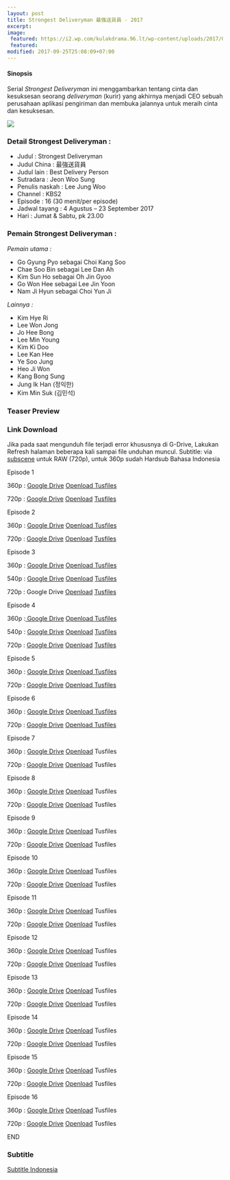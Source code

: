 ```yaml
---
layout: post
title: Strongest Deliveryman 最強送貨員 - 2017
excerpt:
image:
 featured: https://i2.wp.com/kulakdrama.96.lt/wp-content/uploads/2017/08/premiere_deliveryman3.jpg?resize=600%2C381
 featured: 
modified: 2017-09-25T25:08:09+07:00
---
```


<h4>Sinopsis</h4>
<p>Serial <em>Strongest Deliveryman</em> ini menggambarkan tentang cinta dan kesuksesan seorang <em>deliveryman</em> (kurir) yang akhirnya menjadi CEO sebuah perusahaan aplikasi pengiriman dan membuka jalannya untuk meraih cinta dan kesuksesan.</p>
<noscript><img src="//repo.knoacc.org/images/kdrama.jpg"/></noscript>
<h3>Detail Strongest Deliveryman :</h3>
<ul>
<li>Judul : Strongest Deliveryman</li>
<li>Judul China : 最強送貨員</li>
<li>Judul lain : Best Delivery Person</li>
<li>Sutradara : Jeon Woo Sung</li>
<li>Penulis naskah : Lee Jung Woo</li>
<li>Channel : KBS2</li>
<li>Episode : 16 (30 menit/per episode)</li>
<li>Jadwal tayang : 4 Agustus – 23 September 2017</li>
<li>Hari : Jumat &amp; Sabtu, pk 23.00</li>
</ul>
<figure class="entry-thumbnail">
<amp-img layout="responsive" height="270" width="480" src="https://i2.wp.com/kulakdrama.96.lt/wp-content/uploads/2017/08/premiere_deliveryman3.jpg?resize=600%2C381" alt="Strongest Delivery Man" title="premiere_deliveryman3" />
</figure>
<h3>Pemain Strongest Deliveryman :</h3>
<p><em>Pemain utama :</em>
<ul>
<li>Go Gyung Pyo sebagai Choi Kang Soo</li>
<li>Chae Soo Bin sebagai Lee Dan Ah</li>
<li>Kim Sun Ho sebagai Oh Jin Gyoo</li>
<li>Go Won Hee sebagai Lee Jin Yoon</li>
<li>Nam Ji Hyun sebagai Choi Yun Ji</li>
</ul>
<em>Lainnya :</em>
<ul>
<li>Kim Hye Ri</li>
<li>Lee Won Jong</li>
<li>Jo Hee Bong</li>
<li>Lee Min Young</li>
<li>Kim Ki Doo</li>
<li>Lee Kan Hee</li>
<li>Ye Soo Jung</li>
<li>Heo Ji Won</li>
<li>Kang Bong Sung</li>
<li>Jung Ik Han (정익한)</li>
<li>Kim Min Suk (김민석)</li>
</ul></p>
<h3>Teaser Preview</h3>
<amp-youtube data-videoid="2k2TAvFGiog" layout="responsive" height="315" width="560"></amp-youtube>
<h3>Link Download</h3>
<p>Jika pada saat mengunduh file terjadi error khususnya di G-Drive, Lakukan Refresh halaman beberapa kali sampai file unduhan muncul. Subtitle: via <a href="https://subscene.com/subtitles/Strongest-deliveryman-choigang-baedalkkun" rel="noopener noreferer">subscene</a> untuk RAW (720p), untuk 360p sudah Hardsub Bahasa Indonesia</p>
<p>Episode 1</p>
<p>360p : <a class="btn btn-success" href="//mi.knoacc.org/dl/drive?id=0B9zQoX327iIlMnpxWVZkQVFObXc">Google Drive</a> <a class="btn btn-success" href="http://adfree.ga?dom=oload.stream&code=s0mPRoi0iHU&name=Strongest.Deliveryman.E01.360p.mp4">Openload </a> <a class="btn btn-success" href="http://adfree.ga?dom=tusfiles.net&code=7ps8ldjuiuuk&name=Strongest.Deliveryman.E01.360p-.mp4">Tusfiles</a></p>
<p>720p : <a class="btn btn-success" href="//mi.knoacc.org/dl/drive?id=0B9zQoX327iIlUzM5Q1RRTDR0ZnM">Google Drive</a> <a class="btn btn-success" href="http://adfree.ga?dom=oload.stream&code=SvLQIUJX-kE&name=Strongest.Deliveryman.E01.720p.mkv.mp4">Openload</a> <a class="btn btn-success" href="http://adfree.ga?dom=tusfiles.net&code=n151o804wyd0&name=Strongest.Deliveryman.E01-.mkv.mp4">Tusfiles</a></p>
<p>Episode 2</p>
<p>360p : <a class="btn btn-success" href="//mi.knoacc.org/dl/drive?id=0B9zQoX327iIlaFhnTjRmVGxZNVU">Google Drive</a> <a class="btn btn-success" href="http://adfree.ga?dom=oload.stream&code=nMvmId_nijM&name=Strongest.Deliveryman.E02.360p.mp4">Openload </a> <a class="btn btn-success" href="http://adfree.ga?dom=tusfiles.net&code=4p367aim6eq7&name=Strongest.Deliveryman.E02.360p-.mp4">Tusfiles</a></p>
<p>720p : <a class="btn btn-success" href="//mi.knoacc.org/dl/drive?id=0B9zQoX327iIlNXQ0NDdvTThUS0U">Google Drive</a> <a class="btn btn-success" href="http://adfree.ga?dom=oload.stream&code=KbVe5iWFOZM&name=Strongest.Deliveryman.E02.720p.mkv.mp4">Openload</a> <a class="btn btn-success" href="http://adfree.ga?dom=tusfiles.net&code=53zoq9grqn1u&name=Strongest.Deliveryman.E02-.mkv.mp4">Tusfiles</a></p>
<p>Episode 3</p>
<p>360p : <a class="btn btn-success" href="//mi.knoacc.org/dl/drive?id=0B9zQoX327iIlQ1k4LUp2S3hLT1E">Google Drive</a> <a class="btn btn-success" href="http://adfree.ga?dom=oload.stream&code=xLHmz2G0alU&name=Strongest.Deliveryman.E03.360p-id.mp4">Openload </a> <a class="btn btn-success" href="http://adfree.ga?dom=tusfiles.net&code=le10jd4jnj9t&name=Strongest.Deliveryman.E03.360p-id.mp4">Tusfiles</a></p>
<p>540p : <a class="btn btn-success" href="//mi.knoacc.org/dl/drive?id=0B9zQoX327iIlZ290TEU0QUlraGM">Google Drive</a> <a class="btn btn-success" href="http://adfree.ga?dom=oload.stream&code=ww_JNzPPj24&name=Strongest.Deliveryman.E03.170811.HDTV.H264.540p-SS.mkv.mp4">Openload</a> <a class="btn btn-success" href="http://adfree.ga?dom=tusfiles.net&code=alpdisoxq7ww&name=Strongest.Deliveryman.E03.170811.HDTV.H264.540p-SS-.mkv">Tusfiles</a></p>
<p>720p : <span class="btn btn-disabled">Google Drive</span> <a class="btn btn-success" href="http://adfree.ga?dom=oload.stream&code=3f6sMJpllHc&name=Strongest.Deliveryman.E03.HDTV.x264.720p-REM.mkv.mp4">Openload</a> <a class="btn btn-success" href="http://adfree.ga?dom=tusfiles.net&code=mgpb82xpw888&name=Strongest.Deliveryman.E03.HDTV.REM.mkv">Tusfiles</a></p>
<p>Episode 4</p>
<p>360p :<a class="btn btn-success" href="//mi.knoacc.org/dl/drive?id=0B9zQoX327iIlenhUWGlJZ2c0ZTg"> Google Drive</a> <a class="btn btn-success" href="http://adfree.ga?dom=oload.stream&code=8O4FtgUt6iI&name=Strongest.Deliveryman.E04.360p-id.mp4">Openload </a> <a class="btn btn-success" href="http://adfree.ga?dom=tusfiles.net&code=d3g85ffpmlyy&name=Strongest.Deliveryman.E04.360p-id-.mp4">Tusfiles</a></p>
<p>540p : <a class="btn btn-success" href="//mi.knoacc.org/dl/drive?id=0B9zQoX327iIlZU1NeU1KanpTbU0">Google Drive</a> <a class="btn btn-success" href="http://adfree.ga?dom=oload.stream&code=-JzbYPsSdMo&name=Strongest.Deliveryman.E04.170812.HDTV.H264.540p-SS.mkv.mp4">Openload</a> <a class="btn btn-success" href="http://adfree.ga?dom=tusfiles.net&code=qnkaem9caouu&name=Strongest.Deliveryman.E04.170812.HDTV.H264.540p-SS-.mkv">Tusfiles</a></p>
<p>720p : <a class="btn btn-success" href="//mi.knoacc.org/dl/drive?id=0B9zQoX327iIleFhyX3BFazFwV1k">Google Drive</a> <a class="btn btn-success" href="http://adfree.ga?dom=oload.stream&code=uKAoIXfKPnk&name=Strongest.Deliveryman.E04.HDTV.x264.720p-REM.mkv.mp4">Openload</a> <a class="btn btn-success" href="http://adfree.ga?dom=tusfiles.net&code=36gdtz56aas9&name=Strongest.Deliveryman.E04.HDTV-REM-.mkv">Tusfiles</a></p>
<p>Episode 5</p>
<p>360p : <a class="btn btn-success" href="//mi.knoacc.org/dl/drive?id=0B_XHgc9kZqwQclJNQVRGc19wM2s">Google Drive</a> <a class="btn btn-success" href="http://adfree.ga?dom=oload.stream&code=zRwXlUjVQz0&name=Strongest.Deliveryman.E05.360p.mp4">Openload </a> <a class="btn btn-success" href="http://adfree.ga?dom=tusfiles.net&code=7ugld9vwcrk6&name=Strongest.Deliveryman.E05.360p-.mp4">Tusfiles</a></p>
<p>720p : <a class="btn btn-success" href="//mi.knoacc.org/dl/drive?id=0B_XHgc9kZqwQWEpYVGk2T0FVa1k">Google Drive</a> <a class="btn btn-success" href="http://adfree.ga?dom=oload.stream&code=wm_qxlAC-zE&name=Strongest.Deliveryman.E05.720p.mkv.mp4">Openload </a> <a class="btn btn-success" href="http://adfree.ga?dom=tusfiles.net&code=f7dm7iuf9jwk&name=Strongest.Deliveryman.E05-.mkv.mp4">Tusfiles</a></p>
<p>Episode 6</p>
<p>360p : <a class="btn btn-success" href="//mi.knoacc.org/dl/drive?id=0B06qp4iVUkx8cHlUTkc5M2RoZ0U">Google Drive</a> <a class="btn btn-success" href="http://adfree.ga?dom=oload.stream&code=VNLuhPJTgow&name=Strongest.Deliveryman.E06.360p.mp4">Openload </a> <a class="btn btn-success" href="http://adfree.ga?dom=tusfiles.net&code=xg7q9lmdz6hw&name=Strongest.Deliveryman.E06.360p-.mp4">Tusfiles</a></p>
<p>720p : <a class="btn btn-success" href="//mi.knoacc.org/dl/drive?id=0B_XHgc9kZqwQVkFHdHN1MVotSlU">Google Drive</a> <a class="btn btn-success" href="http://adfree.ga?dom=oload.stream&code=6zfg_xjLrhY&name=Strongest.Deliveryman.E06.720p.mkv.mp4">Openload </a> <a class="btn btn-success" href="http://adfree.ga?dom=tusfiles.net&code=zim20b0oxyvh&name=Strongest.Deliveryman.E06.mkv.mp4">Tusfiles</a></p>
<p>Episode 7</p>
<p>360p : <a class="btn btn-success" href="//mi.knoacc.org/dl/drive?id=0B06qp4iVUkx8RHAxb0ZVOXFaRm8">Google Drive</a> <a class="btn btn-success" href="http://adfree.ga?dom=oload.stream&code=H8k_k5jTCgQ&name=Strongest.Deliveryman.E07.360p-id.mp4">Openload</a> <span class="btn btn-disabled">Tusfiles</span></p>
<p>720p : <a class="btn btn-success" href="//mi.knoacc.org/dl/drive?id=0B06qp4iVUkx8a3lLaXNSdWJrY1k">Google Drive</a> <a class="btn btn-success" href="http://adfree.ga?dom=oload.stream&code=WpLHZCJ-odM&name=Strongest.Deliveryman.E07.170825.HDTV.H264.720p-SS.mkv.mp4">Openload</a> <span class="btn btn-disabled">Tusfiles</span></p>
<p>Episode 8</p>
<p>360p : <a class="btn btn-success" href="//mi.knoacc.org/dl/drive?id=0B06qp4iVUkx8cTFIdlF1d3FyREU">Google Drive</a> <a class="btn btn-success" href="http://adfree.ga?dom=oload.stream&code=nChXjjrCLG8&name=Strongest.Deliveryman.E08.360p-id.mp4">Openload</a> <span class="btn btn-disabled">Tusfiles</span></p>
<p>720p : <a class="btn btn-success" href="//mi.knoacc.org/dl/drive?id=0B06qp4iVUkx8dHc0Q2pMVUs3YXM">Google Drive</a> <a class="btn btn-success" href="http://adfree.ga?dom=oload.stream&code=pRyW4dqZ7w4&name=Strongest.Deliveryman.E08.720p.mkv.mp4">Openload</a> <span class="btn btn-disabled">Tusfiles</span></p>
<p>Episode 9</p>
<p>360p : <a class="btn btn-success" href="//mi.knoacc.org/dl/drive?id=0B387gMJkFaWzSEVQdlpWdHQ3ZUU">Google Drive</a> <a class="btn btn-success" href="http://adfree.ga?dom=oload.stream&code=O850AyUmsY0&name=Strongest.Deliveryman.E09.360p-id.mp4">Openload</a> <span class="btn btn-disabled">Tusfiles</span></p>
<p>720p : <a class="btn btn-success" href="//mi.knoacc.org/dl/drive?id=0B387gMJkFaWzSEVQdlpWdHQ3ZUU">Google Drive</a> <a class="btn btn-success" href="http://adfree.ga?dom=oload.stream&code=pRyW4dqZ7w4&name=Strongest.Deliveryman.E08.720p.mkv.mp4">Openload</a> <span class="btn btn-disabled">Tusfiles</span></p>
<p>Episode 10</p>
<p>360p : <a class="btn btn-success" href="//mi.knoacc.org/dl/drive?id=0B387gMJkFaWzVkFzSERPSzEtUXc">Google Drive</a> <a class="btn btn-success" href="http://adfree.ga?dom=oload.stream&code=W-NXUguG9n0&name=Strongest.Deliveryman.E10.360p-id.mp4">Openload</a> <span class="btn btn-disabled">Tusfiles</span></p>
<p>720p : <a class="btn btn-success" href="//mi.knoacc.org/dl/drive?id=0B387gMJkFaWzd1ZNcm1kcXpBM2c">Google Drive</a> <a class="btn btn-success" href="http://adfree.ga?dom=oload.stream&code=ibtShJF-Yec&name=Strongest.Deliveryman.E10.170902.HDTV.H264.720p-SS.mkv.mp4">Openload</a> <span class="btn btn-disabled">Tusfiles</span></p>
<p>Episode 11</p>
<p>360p : <a class="btn btn-success" href="//mi.knoacc.org/dl/drive?id=0B387gMJkFaWzLTA1M2RKMmhQU1U">Google Drive</a> <a class="btn btn-success" href="http://adfree.ga?dom=oload.stream&code=mo3o3saA2e8&name=Strongest.Deliveryman.E11.360p-id-.mp4">Openload</a> <span class="btn btn-disabled">Tusfiles</span></p>
<p>720p : <a class="btn btn-success" href="//mi.knoacc.org/dl/drive?id=0B387gMJkFaWzLTNqdk1Kd25xb0k">Google Drive</a> <a class="btn btn-success" href="http://adfree.ga?dom=oload.stream&code=HQ4TaTnPBAM&name=Strongest.Deliveryman.E11.720p.mkv.mp4">Openload</a> <span class="btn btn-disabled">Tusfiles</span></p>
<p>Episode 12</p>
<p>360p : <a class="btn btn-success" href="//mi.knoacc.org/dl/drive?id=0B387gMJkFaWzN3NTM3ZvMHZEM2s">Google Drive</a> <a class="btn btn-success" href="http://adfree.ga?dom=oload.stream&code=RhcnBhdCk8o&name=Strongest.Deliveryman.E12.360p-id-.mp4">Openload</a> <span class="btn btn-disabled">Tusfiles</span></p>
<p>720p : <a class="btn btn-success" href="//mi.knoacc.org/dl/drive?id=0B387gMJkFaWzcUJLT3lCZENaRWM">Google Drive</a> <a class="btn btn-success" href="http://adfree.ga?dom=oload.stream&code=jE2btlxtyyk&name=Strongest.Deliveryman.E12.170909.HDTV.H264.720p-SS.mp4">Openload</a> <span class="btn btn-disabled">Tusfiles</span></p>
<p>Episode 13</p>
<p>360p : <a class="btn btn-success" href="//mi.knoacc.org/dl/drive?id=0B387gMJkFaWzV3RBSnJKVElmdk0">Google Drive</a> <a class="btn btn-success" href="http://adfree.ga?dom=oload.stream&code=IKk33sxkTH8&name=Strongest.Deliveryman.E13.360p-id-.mp4">Openload</a> <span class="btn btn-disabled">Tusfiles</span></p>
<p>720p : <a class="btn btn-success" href="//mi.knoacc.org/dl/drive?id=0B387gMJkFaWzZFpla1VrYnNiRUU">Google Drive</a> <a class="btn btn-success" href="http://adfree.ga?dom=oload.stream&code=IKk33sxkTH8&name=Strongest.Deliveryman.E13.360p-id-.mp4">Openload</a> <span class="btn btn-disabled">Tusfiles</span></p>
<p>Episode 14</p>
<p>360p : <a class="btn btn-success" href="//mi.knoacc.org/dl/drive?id=0B387gMJkFaWzOWM3Q0FiWG5lWG8">Google Drive</a> <a class="btn btn-success" href="http://adfree.ga?dom=oload.stream&code=O6gmSJEPodk&name=Strongest.Deliveryman.E14.360p-id-.mp4">Openload</a> <span class="btn btn-disabled">Tusfiles</span></p>
<p>720p : <a class="btn btn-success" href="//mi.knoacc.org/dl/drive?id=0B387gMJkFaWzQldPWUxrQnJIeTQ">Google Drive</a> <a class="btn btn-success" href="http://adfree.ga?dom=oload.stream&code=WAZpiQqA4WI&name=Strongest.Deliveryman.E14.170916.HDTV.H264.SS.mkv.mp4">Openload</a> <span class="btn btn-disabled">Tusfiles</span></p>
<p>Episode 15</p>
<p>360p : <a class="btn btn-success" href="//mi.knoacc.org/dl/drive?id=0B387gMJkFaWzbFBLbnVwSE1vRUk">Google Drive</a> <a class="btn btn-success" href="http://adfree.ga?dom=oload.stream&code=fneO1iKNMEI/Save.Me.E15.360p-id-.mp4">Openload</a> <span class="btn btn-disabled">Tusfiles</span></p>
<p>720p : <a class="btn btn-success" href="//mi.knoacc.org/dl/drive?id=0B387gMJkFaWzS0k0SmpQc0lZbmc">Google Drive</a> <a class="btn btn-success" href="http://adfree.ga?dom=oload.stream&code=DZIyxq8XysQ&name=Strongest.Deliveryman.E15.170922.HDTV.H264._-SS.mp4">Openload</a> <span class="btn btn-disabled">Tusfiles</span></p>
<p>Episode 16</p>
<p>360p : <a class="btn btn-success" href="//mi.knoacc.org/dl/drive?id=0B387gMJkFaWzOGszaVVBZlpBUEU">Google Drive</a> <a class="btn btn-success" href="http://adfree.ga?dom=oload.stream&code=HDQZwWSqT60&name=Strongest.Deliveryman.E16.end.360p-id-.mp4">Openload</a> <span class="btn btn-disabled">Tusfiles</span></p>
<p>720p : <a class="btn btn-success" href="//mi.knoacc.org/dl/drive?id=0B387gMJkFaWzZ1FZb1ROaEk1bjA">Google Drive</a> <a class="btn btn-success" href="http://adfree.ga?dom=oload.stream&code=IUq6Y9BBau4&name=Strongest.Deliveryman.E16.END.720p.mp4">Openload</a> <span class="btn btn-disabled">Tusfiles</span></p>
<p>END</p>
<h3>Subtitle</h3>
<p><a class="btn btn-info" href="https://subscene.com/subtitles/Strongest-deliveryman-choigang-baedalkkun" rel="noopener noreferer">Subtitle Indonesia</a></p>
